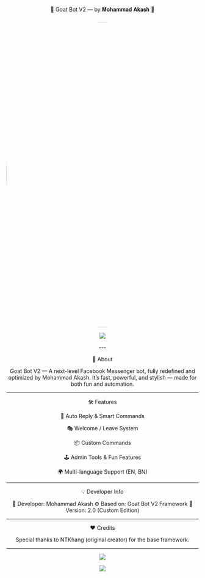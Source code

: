 <div align="center">

🤖 Goat Bot V2 — by 𝐌𝐨𝐡𝐚𝐦𝐦𝐚𝐝 𝐀𝐤𝐚𝐬𝐡 🐐

<img src="https://i.imgur.com/bMtWFb6.jpeg" width="800" style="border-radius:50%;margin-top:10px;" alt="Mohammad Akash"/><p align="center">
  <img src="https://readme-typing-svg.herokuapp.com?font=Fira+Code&pause=1000&color=00C4FF&center=true&vCenter=true&width=500&lines=🚀+Goat+Bot+V2+Reloaded;⚡+Built+by+Mohammad+Akash;💫+Fast%2C+Smart+%26+Reliable;💥+Messenger+Bot+Evolution"/>
</p>
---

🌟 About

Goat Bot V2 — A next-level Facebook Messenger bot, fully redefined and optimized by Mohammad Akash. It’s fast, powerful, and stylish — made for both fun and automation.


---

🛠 Features

🚀 Auto Reply & Smart Commands

🎭 Welcome / Leave System

📦 Custom Commands

🕹️ Admin Tools & Fun Features

🌍 Multi-language Support (EN, BN)



---

💡 Developer Info

👑 Developer: Mohammad Akash
⚙️ Based on: Goat Bot V2 Framework
📆 Version: 2.0 (Custom Edition)


---

❤️ Credits

Special thanks to NTKhang (original creator) for the base framework.


---

<p align="center">
  <img src="https://readme-typing-svg.herokuapp.com?font=Fira+Code&pause=1000&color=FF6B6B&center=true&vCenter=true&width=500&lines=Made+with+❤️+by+Mohammad+Akash;Star+this+repo+if+you+love+it!"/>
</p><img src="https://capsule-render.vercel.app/api?type=waving&color=gradient&height=500&section=footer"/></div>

